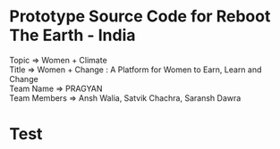 # Prototype Source Code for Reboot The Earth - India
Topic => Women + Climate <br />
Title => Women + Change : A Platform for Women to Earn, Learn and Change <br />
Team Name => PRAGYAN <br />
Team Members => Ansh Walia, Satvik Chachra, Saransh Dawra <br />

<html>
  <head></head>
  <body>
    <h1>Test</h1>
  </body
</html>
